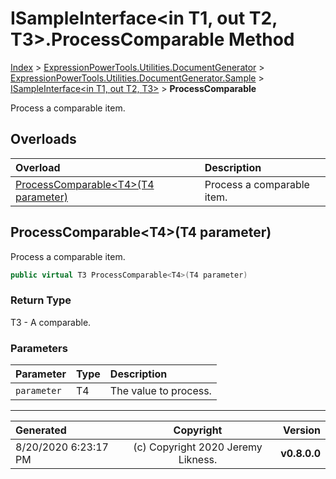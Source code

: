 ﻿# ISampleInterface&lt;in T1, out T2, T3>.ProcessComparable Method

[Index](../index.md) > [ExpressionPowerTools.Utilities.DocumentGenerator](ExpressionPowerTools.Utilities.DocumentGenerator.a.md) > [ExpressionPowerTools.Utilities.DocumentGenerator.Sample](ExpressionPowerTools.Utilities.DocumentGenerator.Sample.n.md) > [ISampleInterface<in T1, out T2, T3>](ExpressionPowerTools.Utilities.DocumentGenerator.Sample.ISampleInterface`3.i.md) > **ProcessComparable**

Process a comparable item.

## Overloads

| Overload | Description |
| :-- | :-- |
| [ProcessComparable&lt;T4>(T4 parameter)](#processcomparablet4t4-parameter) | Process a comparable item. |
## ProcessComparable&lt;T4>(T4 parameter)

Process a comparable item.

```csharp
public virtual T3 ProcessComparable<T4>(T4 parameter)
```

### Return Type

T3 - A comparable.

### Parameters

| Parameter | Type | Description |
| :-- | :-- | :-- |
| `parameter` | T4 | The value to process. |



---

| Generated | Copyright | Version |
| :-- | :-: | --: |
| 8/20/2020 6:23:17 PM | (c) Copyright 2020 Jeremy Likness. | **v0.8.0.0** |
